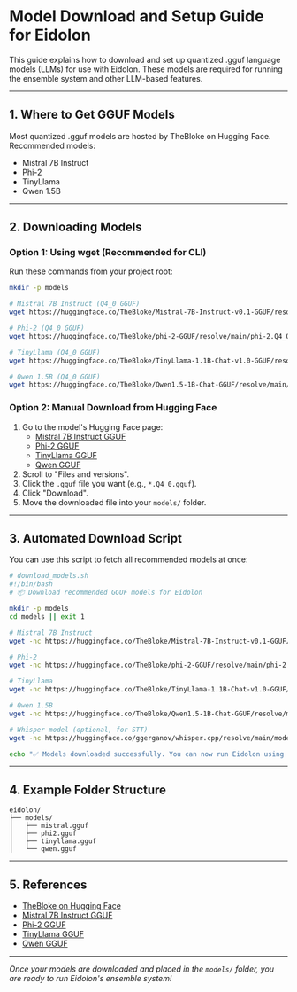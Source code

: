 # Model Download and Setup Guide for Eidolon

This guide explains how to download and set up quantized .gguf language models (LLMs) for use with Eidolon. These models are required for running the ensemble system and other LLM-based features.

---

## 1. Where to Get GGUF Models
Most quantized .gguf models are hosted by TheBloke on Hugging Face. Recommended models:
- Mistral 7B Instruct
- Phi-2
- TinyLlama
- Qwen 1.5B

---

## 2. Downloading Models

### Option 1: Using wget (Recommended for CLI)
Run these commands from your project root:

```bash
mkdir -p models

# Mistral 7B Instruct (Q4_0 GGUF)
wget https://huggingface.co/TheBloke/Mistral-7B-Instruct-v0.1-GGUF/resolve/main/mistral-7b-instruct-v0.1.Q4_0.gguf -O models/mistral.gguf

# Phi-2 (Q4_0 GGUF)
wget https://huggingface.co/TheBloke/phi-2-GGUF/resolve/main/phi-2.Q4_0.gguf -O models/phi2.gguf

# TinyLlama (Q4_0 GGUF)
wget https://huggingface.co/TheBloke/TinyLlama-1.1B-Chat-v1.0-GGUF/resolve/main/tinyllama-1.1b-chat-v1.0.Q4_0.gguf -O models/tinyllama.gguf

# Qwen 1.5B (Q4_0 GGUF)
wget https://huggingface.co/TheBloke/Qwen1.5-1B-Chat-GGUF/resolve/main/qwen1.5-1b-chat.Q4_0.gguf -O models/qwen.gguf
```

### Option 2: Manual Download from Hugging Face
1. Go to the model's Hugging Face page:
   - [Mistral 7B Instruct GGUF](https://huggingface.co/TheBloke/Mistral-7B-Instruct-v0.1-GGUF)
   - [Phi-2 GGUF](https://huggingface.co/TheBloke/phi-2-GGUF)
   - [TinyLlama GGUF](https://huggingface.co/TheBloke/TinyLlama-1.1B-Chat-v1.0-GGUF)
   - [Qwen GGUF](https://huggingface.co/TheBloke/Qwen1.5-1B-Chat-GGUF)
2. Scroll to "Files and versions".
3. Click the `.gguf` file you want (e.g., `*.Q4_0.gguf`).
4. Click "Download".
5. Move the downloaded file into your `models/` folder.

---

## 3. Automated Download Script
You can use this script to fetch all recommended models at once:

```bash
# download_models.sh
#!/bin/bash
# 📦 Download recommended GGUF models for Eidolon

mkdir -p models
cd models || exit 1

# Mistral 7B Instruct
wget -nc https://huggingface.co/TheBloke/Mistral-7B-Instruct-v0.1-GGUF/resolve/main/mistral-7b-instruct-v0.1.Q4_0.gguf -O mistral.gguf

# Phi-2
wget -nc https://huggingface.co/TheBloke/phi-2-GGUF/resolve/main/phi-2.Q4_0.gguf -O phi2.gguf

# TinyLlama
wget -nc https://huggingface.co/TheBloke/TinyLlama-1.1B-Chat-v1.0-GGUF/resolve/main/tinyllama-1.1b-chat-v1.0.Q4_0.gguf -O tinyllama.gguf

# Qwen 1.5B
wget -nc https://huggingface.co/TheBloke/Qwen1.5-1B-Chat-GGUF/resolve/main/qwen1.5-1b-chat.Q4_0.gguf -O qwen.gguf

# Whisper model (optional, for STT)
wget -nc https://huggingface.co/ggerganov/whisper.cpp/resolve/main/models/ggml-base.en.bin -O ggml-base.en.bin

echo "✅ Models downloaded successfully. You can now run Eidolon using ./run.sh"
```

---

## 4. Example Folder Structure
```
eidolon/
├── models/
│   ├── mistral.gguf
│   ├── phi2.gguf
│   ├── tinyllama.gguf
│   └── qwen.gguf
```

---

## 5. References
- [TheBloke on Hugging Face](https://huggingface.co/TheBloke)
- [Mistral 7B Instruct GGUF](https://huggingface.co/TheBloke/Mistral-7B-Instruct-v0.1-GGUF)
- [Phi-2 GGUF](https://huggingface.co/TheBloke/phi-2-GGUF)
- [TinyLlama GGUF](https://huggingface.co/TheBloke/TinyLlama-1.1B-Chat-v1.0-GGUF)
- [Qwen GGUF](https://huggingface.co/TheBloke/Qwen1.5-1B-Chat-GGUF)

---

*Once your models are downloaded and placed in the `models/` folder, you are ready to run Eidolon's ensemble system!* 